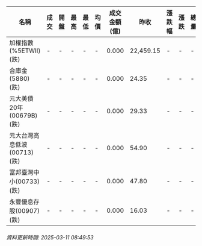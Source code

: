 | 名稱 | 成交 | 開盤 | 最高 | 最低 | 均價 | 成交金額(億) | 昨收 | 漲跌幅 | 漲跌 | 總量 | 昨量 | 振幅 |
| -------- | -------- | -------- | -------- |-------- | -------- | -------- |-------- |-------- |-------- | -------- | -------- |-------- |
|加權指數(%5ETWII) (跌)|-|-|-|-|-|0.000|22,459.15|-|-|-|-|0.00%|
|合庫金(5880) (跌)|-|-|-|-|-|0.000|24.35|-|-|-|-|0.00%|
|元大美債20年(00679B) (跌)|-|-|-|-|-|0.000|29.33|-|-|-|-|0.00%|
|元大台灣高息低波(00713) (跌)|-|-|-|-|-|0.000|54.90|-|-|-|-|0.00%|
|富邦臺灣中小(00733) (跌)|-|-|-|-|-|0.000|47.80|-|-|-|-|0.00%|
|永豐優息存股(00907) (跌)|-|-|-|-|-|0.000|16.03|-|-|-|-|0.00%|
###### 資料更新時間: 2025-03-11 08:49:53